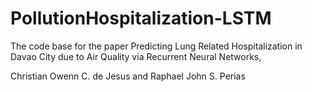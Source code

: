 # PollutionHospitalization-LSTM
The code base for the paper Predicting Lung Related Hospitalization in Davao City due to Air Quality via Recurrent Neural Networks, 

Christian Owenn C. de Jesus and Raphael John S. Perias
